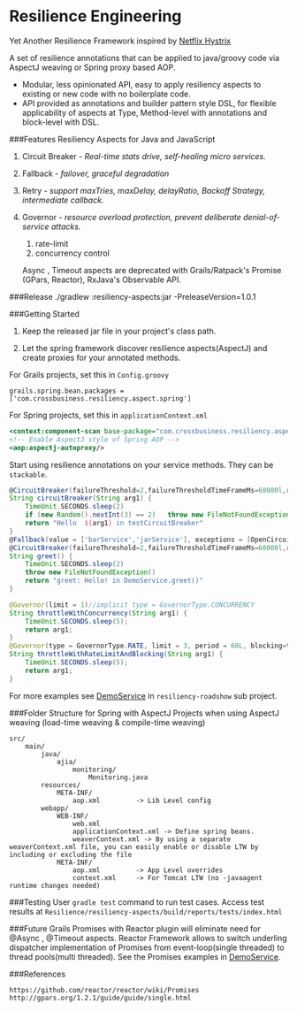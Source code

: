# Resilience Engineering

Yet Another Resilience Framework inspired by [Netflix Hystrix](https://github.com/Netflix/Hystrix/wiki/How-it-Works)

A set of resilience annotations that can be applied to java/groovy code via AspectJ weaving or Spring proxy based AOP.

* Modular, less opinionated API, easy to apply resiliency aspects to existing or new code with no boilerplate code.
* API provided as annotations and builder pattern style DSL, for flexible applicability of aspects at Type, Method-level with annotations and block-level with DSL.

###Features
Resiliency Aspects for Java and JavaScript

1. Circuit Breaker - _Real-time stats drive, self-healing micro services._
2. Fallback - _failover, graceful degradation_
3. Retry - _support maxTries, maxDelay, delayRatio, Backoff Strategy, intermediate callback._
4. Governor - _resource overload protection, prevent deliberate denial-of-service attacks._
	1. rate-limit
    2. concurrency control


    Async , Timeout aspects are deprecated with Grails/Ratpack's Promise (GPars, Reactor), RxJava's Observable API.

###Release
    ./gradlew :resiliency-aspects:jar -PreleaseVersion=1.0.1
 
###Getting Started
1. Keep the released jar file in your project's class path.

2. Let the spring framework discover resilience aspects(AspectJ) and create proxies for your annotated methods.

For Grails projects, set this in `Config.groovy`
```
grails.spring.bean.packages = ['com.crossbusiness.resiliency.aspect.spring']
```
For Spring projects, set this in `applicationContext.xml`
```xml
<context:component-scan base-package="com.crossbusiness.resiliency.aspect.spring"/>
<!-- Enable AspectJ style of Spring AOP -->
<aop:aspectj-autoproxy/>
```

Start using resilience annotations on your service methods. They can be `stackable`‎.

```Groovy
@CircuitBreaker(failureThreshold=2,failureThresholdTimeFrameMs=60000l,retryAfterMs=80000l)
String circuitBreaker(String arg1) {
    TimeUnit.SECONDS.sleep(2)
    if (new Random().nextInt(3) == 2)   throw new FileNotFoundException("fake FileNotFoundException")
    return "Hello  ${arg1} in testCircuitBreaker"
}
@Fallback(value = ['barService','jarService'], exceptions = [OpenCircuitException.class,FileNotFoundException.class])
@CircuitBreaker(failureThreshold=2,failureThresholdTimeFrameMs=60000l,retryAfterMs=80000l,failureIndications=[FileNotFoundException.class])
String greet() {
    TimeUnit.SECONDS.sleep(2)
    throw new FileNotFoundException()
    return "greet: Hello! in DemoService.greet()"
}
```

```Java
@Governor(limit = 1)//implicit type = GovernorType.CONCURRENCY
String throttleWithConcurrency(String arg1) {
    TimeUnit.SECONDS.sleep(5);
    return arg1;
}
@Governor(type = GovernorType.RATE, limit = 3, period = 60L, blocking=true,  unit = TimeUnit.SECONDS)
String throttleWithRateLimitAndBlocking(String arg1) {
    TimeUnit.SECONDS.sleep(5);
    return arg1;
}
```
For more examples see [DemoService](/resiliency-roadshow/grails-app/services/com/crossbusiness/resiliency/demo/DemoService.groovy) in `resiliency-roadshow` sub project.

###Folder Structure for Spring with AspectJ Projects
when using AspectJ weaving (load-time weaving & compile-time weaving)
```
src/
	main/
		java/
			ajia/
				monitoring/
					Monitoring.java
		resources/
			META-INF/
				aop.xml         -> Lib Level config
		webapp/
			WEB-INF/
				web.xml
				applicationContext.xml -> Define spring beans.
				weaverContext.xml -> By using a separate weaverContext.xml file, you can easily enable or disable LTW by including or excluding the file
			META-INF/
			    aop.xml         -> App Level overrides
				context.xml     -> For Tomcat LTW (no -javaagent runtime changes needed)
```

###Testing
User `gradle test` command to run test cases.
Access test results at `Resilience/resiliency-aspects/build/reports/tests/index.html`


###Future
Grails Promises with Reactor plugin will eliminate need for @Async , @Timeout aspects.
Reactor Framework allows to switch underling dispatcher implementation of Promises from event-loop(single threaded) to thread pools(multi threaded).
See the Promises examples in [DemoService](/resiliency-roadshow/grails-app/services/com/crossbusiness/resiliency/demo/DemoService.groovy).

###References

    https://github.com/reactor/reactor/wiki/Promises
    http://gpars.org/1.2.1/guide/guide/single.html